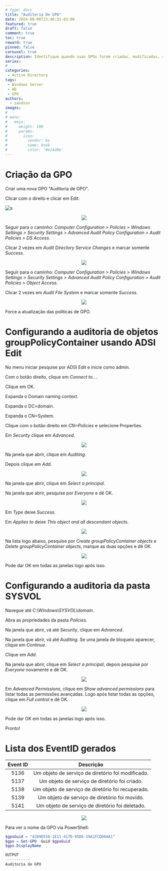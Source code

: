 ```yaml
---
# type: docs
title: "Auditoria De GPO"
date: 2024-08-06T23:40:31-03:00
featured: true
draft: false
comment: true
toc: true
reward: true
pinned: false
carousel: true
description: Identifique quando suas GPOs forem criadas, modificadas, restauradas, movidas ou deletadas.
series:
#  - 
categories:
 - Active Directory
tags:
 - Windows Server
 - AD
 - GPO
authors:
  - sandson
images:
#  - 
# menu:
#   main:
#     weight: 100
#     params:
#       icon:
#         vendor: bs
#         name: book
#         color: '#e24d0e'
---
```


# Criação da GPO

Criar uma nova GPO "Auditoria de GPO".

Clicar com o direito e clicar em Edit.

![s](1.png)

<p align="center">
  <img src="1.png">
</p>

Seguir para o caminho: *Computer Configuration > Policies > Windows Settings > Security Settings > Advanced Audit Policy Configuration > Audit Policies > DS Access*.

Clicar 2 vezes em *Audit Directory Service Changes* e marcar somente *Success*.

<p align="center">
  <img src="2.png">
</p>

Seguir para o caminho: *Computer Configuration > Policies > Windows Settings > Security Settings > Advanced Audit Policy Configuration > Audit Policies > Object Access*.

Clicar 2 vezes em *Audit File System* e marcar somente *Success*.

<p align="center">
  <img src="3.png">
</p>

Force a atualização das políticas de GPO.


# Configurando a auditoria de objetos groupPolicyContainer usando ADSI Edit

No menu iniciar pesquise por ADSI Edit e inicie como admin.

Com o botão direito, clique em *Connect to...*.

Clique em OK.

Expanda o Domain naming context.

Expanda o DC=domain.

Expanda o CN=System.

Clique com o botão direito em *CN=Policies* e selecione Properties.

Em *Security* clique em *Advanced*.

<p align="center">
  <img src="4.png">
</p>

Na janela que abrir, clique em *Auditing*.

Depois clique em *Add*.

<p align="center">
  <img src="5.png">
</p>

Na janela que abrir, clique em *Select a principal*.

Na janela que abrir, pesquise por *Everyone* e dê OK.

<p align="center">
  <img src="6.png">
</p>

Em *Type* deixe *Success*.

Em *Applies to* deixe *This object and all descendant objects*.

<p align="center">
  <img src="7.png">
</p>

Na lista logo abaixo, pesquise por *Create groupPolicyContainer objects* e *Delete groupPolicyContainer objects*, marque as duas opções e dê OK.

<p align="center">
  <img src="8.png">
</p>

Pode dar OK em todas as janelas logo após isso.

# Configurando a auditoria da pasta SYSVOL


Navegue até *C:\\Windows\\SYSVOL\\domain*.

Abra as propriedades da pasta *Policies*.

Na janela que abrir, vá até *Security*, clique em *Advanced*.

Na janela que abrir, vá até *Auditing*. Se uma janela de bloqueio aparecer, clique em *Continue*.

Clique em *Add*.

Na janela que abrir, clique em *Select a principal*, depois pesquise por *Everyone* novamente e dê OK.

<p align="center">
  <img src="9.png">
</p>

Em *Advanced Permissions*, clique em *Show advanced permissions* para listar todas as permissões avançadas. Logo após listar todas as opções, clique em *Full control* e dê OK.

<p align="center">
  <img src="10.png">
</p>

Pode dar OK em todas as janelas logo após isso.

Pronto!

# Lista dos EventID gerados

| Event ID |                     Descrição                     |
|:--------:|:-------------------------------------------------:|
|   5136   | Um objeto de serviço de diretório foi modificado. |
|   5137   |   Um objeto de serviço de diretório foi criado.   |
|   5138   | Um objeto de serviço de diretório foi recuperado. |
|   5139   |   Um objeto de serviço de diretório foi movido.   |
|   5141   |  Um objeto de serviço de diretório foi deletado.  |

<p align="center">
  <img src="11.png">
</p>

Para ver o nome da GPO via PowerShell:
```powershell
$gpoGuid = "4289D558-1E11-417D-95DE-19A1FCDD6AA1"
$gpo = Get-GPO -Guid $gpoGuid
$gpo.DisplayName

OUTPUT
-----------
Auditoria de GPO
```
